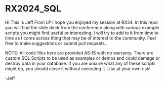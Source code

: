 # RX2024_SQL
Hi This is Jeff From LP
I hope you enjoyed my session at RX24.  In this repo you will find the slide deck from the conference along with various example scripts you might find useful or interesting.  I will try to add to it from time to time as I come across thing that may be of interest to the community.  Feel free to make suggestions or submit pull requests.

NOTE: All code files here are provided AS-IS with no warranty.  There are custom SQL Scripts to be used as examples or demos and could damage or destroy data in your database.  If you are unsure what any of these scripts might do, you should close it without executing it.  Use at your own risk!

-Jeff
